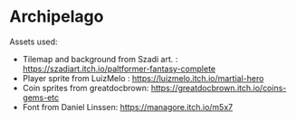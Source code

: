 # Archipelago

Assets used:

- Tilemap and background from Szadi art. : https://szadiart.itch.io/paltformer-fantasy-complete
- Player sprite from LuizMelo : https://luizmelo.itch.io/martial-hero
- Coin sprites from greatdocbrown: https://greatdocbrown.itch.io/coins-gems-etc
- Font from Daniel Linssen: https://managore.itch.io/m5x7
